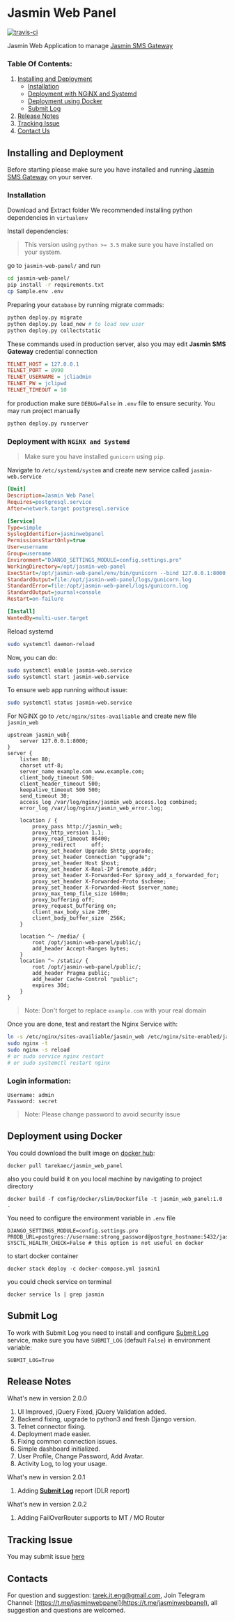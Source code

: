 # Jasmin Web Panel
<p>
	<a href="https://travis-ci.org/101t/jasmin-web-panel"><img src="https://travis-ci.org/101t/jasmin-web-panel.svg?branch=master" alt="travis-ci"></a>
</p>

Jasmin Web Application to manage [Jasmin SMS Gateway](https://github.com/jookies/jasmin)

### Table Of Contents:

1. [Installing and Deployment](#installing-and-deployment)
    * [Installation](#installation)
    * [Deployment with NGiNX and Systemd](#deployment-with-nginx-and-systemd)
    * [Deployment using Docker](#deployment-using-docker)
    * [Submit Log](#submit-log)
2. [Release Notes](#release-notes)
3. [Tracking Issue](#tracking-issue)
4. [Contact Us](#contacts)

## Installing and Deployment

Before starting please make sure you have installed and running [Jasmin SMS Gateway](http://docs.jasminsms.com/en/latest/installation/index.html) on your server.

### Installation

Download and Extract folder We recommended installing python dependencies in `virtualenv`

Install dependencies:

> This version using `python >= 3.5` make sure you have installed on your system.

go to `jasmin-web-panel/` and run

```sh
cd jasmin-web-panel/
pip install -r requirements.txt
cp Sample.env .env
```
Preparing your `database` by running migrate commads:
```sh
python deploy.py migrate
python deploy.py load_new # to load new user
python deploy.py collectstatic
```
These commands used in production server, also you may edit **Jasmin SMS Gateway** credential connection
```ini
TELNET_HOST = 127.0.0.1
TELNET_PORT = 8990
TELNET_USERNAME = jcliadmin
TELNET_PW = jclipwd
TELNET_TIMEOUT = 10
```
for production make sure `DEBUG=False` in `.env` file to ensure security.
You may run project manually
```sh
python deploy.py runserver
```

### Deployment with `NGiNX and Systemd`

> Make sure you have installed `gunicorn` using `pip`.

Navigate to `/etc/systemd/system` and create new service called `jasmin-web.service`

```ini
[Unit]
Description=Jasmin Web Panel
Requires=postgresql.service
After=network.target postgresql.service

[Service]
Type=simple
SyslogIdentifier=jasminwebpanel
PermissionsStartOnly=true
User=username
Group=username
Environment="DJANGO_SETTINGS_MODULE=config.settings.pro"
WorkingDirectory=/opt/jasmin-web-panel
ExecStart=/opt/jasmin-web-panel/env/bin/gunicorn --bind 127.0.0.1:8000 config.wsgi -w 3 --timeout=120 --log-level=error
StandardOutput=file:/opt/jasmin-web-panel/logs/gunicorn.log
StandardError=file:/opt/jasmin-web-panel/logs/gunicorn.log
StandardOutput=journal+console
Restart=on-failure

[Install]
WantedBy=multi-user.target
```
Reload systemd

```sh
sudo systemctl daemon-reload
```
Now, you can do:
```sh
sudo systemctl enable jasmin-web.service
sudo systemctl start jasmin-web.service
```
To ensure web app running without issue:
```sh
sudo systemctl status jasmin-web.service
```
For NGiNX go to `/etc/nginx/sites-availiable` and create new file `jasmin_web`

```nginx
upstream jasmin_web{
    server 127.0.0.1:8000;
}
server {
    listen 80;
    charset utf-8;
    server_name example.com www.example.com;
    client_body_timeout 500;
    client_header_timeout 500;
    keepalive_timeout 500 500;
    send_timeout 30;
    access_log /var/log/nginx/jasmin_web_access.log combined;
    error_log /var/log/nginx/jasmin_web_error.log;

    location / {
        proxy_pass http://jasmin_web;
        proxy_http_version 1.1;
        proxy_read_timeout 86400;
        proxy_redirect     off;
        proxy_set_header Upgrade $http_upgrade;
        proxy_set_header Connection "upgrade";
        proxy_set_header Host $host;
        proxy_set_header X-Real-IP $remote_addr;
        proxy_set_header X-Forwarded-For $proxy_add_x_forwarded_for;
        proxy_set_header X-Forwarded-Proto $scheme;
        proxy_set_header X-Forwarded-Host $server_name;
        proxy_max_temp_file_size 1600m;
        proxy_buffering off;
        proxy_request_buffering on;
        client_max_body_size 20M;
        client_body_buffer_size  256K;
    }

    location ^~ /media/ {
        root /opt/jasmin-web-panel/public/;
        add_header Accept-Ranges bytes;
    }
    location ^~ /static/ {
        root /opt/jasmin-web-panel/public/;
        add_header Pragma public;
        add_header Cache-Control "public";
        expires 30d;
    }
}
```
> Note: Don't forget to replace `example.com` with your real domain

Once you are done, test and restart the Nginx Service with:
```sh
ln -s /etc/nginx/sites-availiable/jasmin_web /etc/nginx/site-enabled/jasmin_web
sudo nginx -t
sudo nginx -s reload 
# or sudo service nginx restart 
# or sudo systemctl restart nginx
```

### Login information:
```shell
Username: admin
Password: secret
```
> Note: Please change password to avoid security issue

## Deployment using Docker

You could download the built image on [docker hub](https://hub.docker.com/u/tarekaec): 
```shell
docker pull tarekaec/jasmin_web_panel
```
also you could build it on you local machine by navigating to project directory
```shell
docker build -f config/docker/slim/Dockerfile -t jasmin_web_panel:1.0 .
```
You need to configure the environment variable in `.env` file
```shell
DJANGO_SETTINGS_MODULE=config.settings.pro
PRODB_URL=postgres://username:strong_password@postgre_hostname:5432/jasmin_web_db
SYSCTL_HEALTH_CHECK=False # this option is not useful on docker
```
to start docker container
```shell
docker stack deploy -c docker-compose.yml jasmin1
```
you could check service on terminal
```shell
docker service ls | grep jasmin
```

## Submit Log

To work with Submit Log you need to install and configure [Submit Log](https://github.com/101t/jasmin-submit-logs) service, make sure you have `SUBMIT_LOG` (default `False`) in environment variable:
```shell
SUBMIT_LOG=True
```

## Release Notes

What's new in version 2.0.0
1. UI Improved, jQuery Fixed, jQuery Validation added.
2. Backend fixing, upgrade to python3 and fresh Django version.
3. Telnet connector fixing.
4. Deployment made easier.
5. Fixing common connection issues.
6. Simple dashboard initialized.
7. User Profile, Change Password, Add Avatar.
8. Activity Log, to log your usage.

What's new in version 2.0.1
1. Adding **[Submit Log](https://github.com/101t/jasmin-submit-logs)** report (DLR report)
 
What's new in version 2.0.2
1. Adding FailOverRouter supports to MT / MO Router

## Tracking Issue

You may submit issue [here](https://github.com/101t/jasmin-web-panel/issues)

## Contacts

For question and suggestion: [tarek.it.eng@gmail.com](mailto:tarek.it.eng@gmail.com), Join Telegram Channel: [https://t.me/jasminwebpanel](https://t.me/jasminwebpanel), all suggestion and questions are welcomed.
